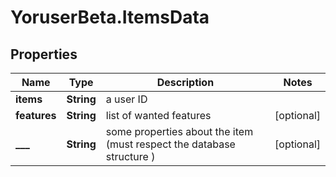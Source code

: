 # YoruserBeta.ItemsData

## Properties
Name | Type | Description | Notes
------------ | ------------- | ------------- | -------------
**items** | **String** | a user ID | 
**features** | **String** | list of wanted features | [optional] 
**___** | **String** | some properties about the item (must respect the database structure ) | [optional] 


